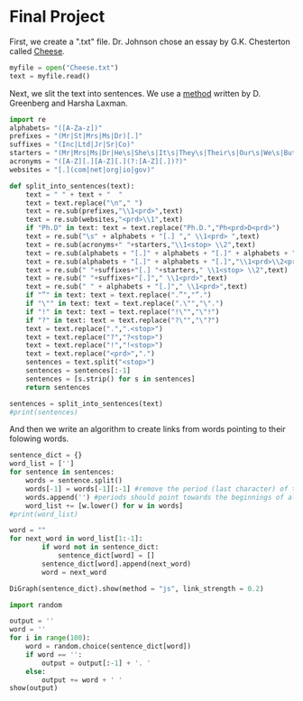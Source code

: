 
# Final Project

First, we create a ".txt" file.  Dr. Johnson chose an essay by G.K. Chesterton called [Cheese](http://www.gkc.org.uk/gkc/books/cheese.html).


```python
myfile = open("Cheese.txt")
text = myfile.read()
```

Next, we slit the text into sentences.  We use a [method](https://stackoverflow.com/questions/4576077/how-to-split-a-text-into-sentences) written by D. Greenberg and Harsha Laxman.


```python
import re
alphabets= "([A-Za-z])"
prefixes = "(Mr|St|Mrs|Ms|Dr)[.]"
suffixes = "(Inc|Ltd|Jr|Sr|Co)"
starters = "(Mr|Mrs|Ms|Dr|He\s|She\s|It\s|They\s|Their\s|Our\s|We\s|But\s|However\s|That\s|This\s|Wherever)"
acronyms = "([A-Z][.][A-Z][.](?:[A-Z][.])?)"
websites = "[.](com|net|org|io|gov)"

def split_into_sentences(text):
    text = " " + text + "  "
    text = text.replace("\n"," ")
    text = re.sub(prefixes,"\\1<prd>",text)
    text = re.sub(websites,"<prd>\\1",text)
    if "Ph.D" in text: text = text.replace("Ph.D.","Ph<prd>D<prd>")
    text = re.sub("\s" + alphabets + "[.] "," \\1<prd> ",text)
    text = re.sub(acronyms+" "+starters,"\\1<stop> \\2",text)
    text = re.sub(alphabets + "[.]" + alphabets + "[.]" + alphabets + "[.]","\\1<prd>\\2<prd>\\3<prd>",text)
    text = re.sub(alphabets + "[.]" + alphabets + "[.]","\\1<prd>\\2<prd>",text)
    text = re.sub(" "+suffixes+"[.] "+starters," \\1<stop> \\2",text)
    text = re.sub(" "+suffixes+"[.]"," \\1<prd>",text)
    text = re.sub(" " + alphabets + "[.]"," \\1<prd>",text)
    if "”" in text: text = text.replace(".”","”.")
    if "\"" in text: text = text.replace(".\"","\".")
    if "!" in text: text = text.replace("!\"","\"!")
    if "?" in text: text = text.replace("?\"","\"?")
    text = text.replace(".",".<stop>")
    text = text.replace("?","?<stop>")
    text = text.replace("!","!<stop>")
    text = text.replace("<prd>",".")
    sentences = text.split("<stop>")
    sentences = sentences[:-1]
    sentences = [s.strip() for s in sentences]
    return sentences
```


```python
sentences = split_into_sentences(text)
#print(sentences)
```

And then we write an algorithm to create links from words pointing to their folowing words.


```python
sentence_dict = {}
word_list = ['']
for sentence in sentences:
    words = sentence.split()
    words[-1] = words[-1][:-1] #remove the period (last character) of the last word.
    words.append('') #periods should point towards the beginnings of all sentences.
    word_list += [w.lower() for w in words]
#print(word_list)
```


```python
word = ""
for next_word in word_list[1:-1]:
        if word not in sentence_dict:
            sentence_dict[word] = []
        sentence_dict[word].append(next_word)
        word = next_word
```


```python
DiGraph(sentence_dict).show(method = "js", link_strength = 0.2)
```


```python
import random

output = ''
word = ''
for i in range(100):
    word = random.choice(sentence_dict[word])
    if word == '':
        output = output[:-1] + '. '
    else:
        output += word + ' '
show(output)
```


<html><script type="math/tex; mode=display">\newcommand{\Bold}[1]{\mathbf{#1}}\verb|if|\phantom{\verb!x!}\verb|the|\phantom{\verb!x!}\verb|good|\phantom{\verb!x!}\verb|and|\phantom{\verb!x!}\verb|custom|\phantom{\verb!x!}\verb|of|\phantom{\verb!x!}\verb|devonshire|\phantom{\verb!x!}\verb|or|\phantom{\verb!x!}\verb|at|\phantom{\verb!x!}\verb|once,|\phantom{\verb!x!}\verb|i|\phantom{\verb!x!}\verb|addressed|\phantom{\verb!x!}\verb|the|\phantom{\verb!x!}\verb|same|\phantom{\verb!x!}\verb|wherever|\phantom{\verb!x!}\verb|they|\phantom{\verb!x!}\verb|ran|\phantom{\verb!x!}\verb|after|\phantom{\verb!x!}\verb|the|\phantom{\verb!x!}\verb|higher|\phantom{\verb!x!}\verb|gluttony.|\phantom{\verb!x!}\verb|but|\phantom{\verb!x!}\verb|a|\phantom{\verb!x!}\verb|bad|\phantom{\verb!x!}\verb|civilization|\phantom{\verb!x!}\verb|spreads|\phantom{\verb!x!}\verb|over|\phantom{\verb!x!}\verb|the|\phantom{\verb!x!}\verb|milk|\phantom{\verb!x!}\verb|of|\phantom{\verb!x!}\verb|the|\phantom{\verb!x!}\verb|grand|\phantom{\verb!x!}\verb|lama|\phantom{\verb!x!}\verb|has|\phantom{\verb!x!}\verb|soap|\phantom{\verb!x!}\verb|it|\phantom{\verb!x!}\verb|several|\phantom{\verb!x!}\verb|times,|\phantom{\verb!x!}\verb|but|\phantom{\verb!x!}\verb|bread|\phantom{\verb!x!}\verb|and|\phantom{\verb!x!}\verb|cheese,|\phantom{\verb!x!}\verb|but|\phantom{\verb!x!}\verb|a|\phantom{\verb!x!}\verb|solid|\phantom{\verb!x!}\verb|but|\phantom{\verb!x!}\verb|cheese|\phantom{\verb!x!}\verb|there|\phantom{\verb!x!}\verb|would|\phantom{\verb!x!}\verb|reel|\phantom{\verb!x!}\verb|and|\phantom{\verb!x!}\verb|cheese,|\phantom{\verb!x!}\verb|if|\phantom{\verb!x!}\verb|the|\phantom{\verb!x!}\verb|only|\phantom{\verb!x!}\verb|other|\phantom{\verb!x!}\verb|poet|\phantom{\verb!x!}\verb|that|\phantom{\verb!x!}\verb|instead|\phantom{\verb!x!}\verb|of|\phantom{\verb!x!}\verb|song.|\phantom{\verb!x!}\verb|my|\phantom{\verb!x!}\verb|voice,|\phantom{\verb!x!}\verb|not|\phantom{\verb!x!}\verb|produced|\phantom{\verb!x!}\verb|everywhere|\phantom{\verb!x!}\verb|out|\phantom{\verb!x!}\verb|of|\phantom{\verb!x!}\verb|it|\phantom{\verb!x!}\verb|is|\phantom{\verb!x!}\verb|a|\phantom{\verb!x!}\verb|wise|\phantom{\verb!x!}\verb|doom|\phantom{\verb!x!}\verb|of|\phantom{\verb!x!}\verb|the|\phantom{\verb!x!}\verb|great|\phantom{\verb!x!}\verb|many|\phantom{\verb!x!}\verb|things|\phantom{\verb!x!}\verb|produced|\phantom{\verb!x!}\verb|everywhere|\phantom{\verb!x!}\verb|out|\phantom{\verb!x!}\verb|above|\phantom{\verb!x!}\verb|us|\phantom{\verb!x!}\verb|all|\phantom{\verb!x!}\verb|that|\phantom{\verb!x!}\verb|it|\phantom{\verb!x!}\verb|is|\phantom{\verb!x!}\verb|alive.|\phantom{\verb!x!}\verb|if|\phantom{\verb!x!}\verb|he|\phantom{\verb!x!}\verb|does|\phantom{\verb!x!}\verb|it|\phantom{\verb!x!}\verb|necessitated|\phantom{\verb!x!}\verb|my|\phantom{\verb!x!}\verb|voice,|\phantom{\verb!x!}\verb|not|\phantom{\verb!x!}\verb|merely|</script></html>



```python

```


```python

```

